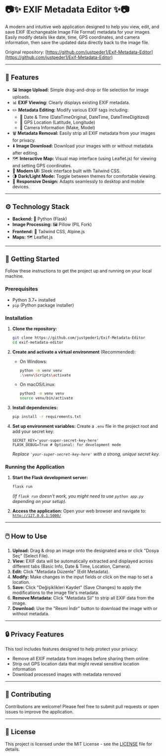 # 📷✨ EXIF Metadata Editor ✨📷

A modern and intuitive web application designed to help you view, edit, and save EXIF (Exchangeable Image File Format) metadata for your images. Easily modify details like date, time, GPS coordinates, and camera information, then save the updated data directly back to the image file.

Original repository: [https://github.com/justpeder1/Exif-Metadata-Editor](https://github.com/justpeder1/Exif-Metadata-Editor)

---

## 🌟 Features

*   🖼️ **Image Upload:** Simple drag-and-drop or file selection for image uploads.
*   📊 **EXIF Viewing:** Clearly displays existing EXIF metadata.
*   ✏️ **Metadata Editing:** Modify various EXIF tags including:
    *   📅 Date & Time (DateTimeOriginal, DateTime, DateTimeDigitized)
    *   📍 GPS Location (Latitude, Longitude)
    *   📸 Camera Information (Make, Model)
*   🗑️ **Metadata Removal:** Easily strip all EXIF metadata from your images for privacy.
*   ⬇️ **Image Download:** Download your images with or without metadata after editing.
*   🗺️ **Interactive Map:** Visual map interface (using Leaflet.js) for viewing and setting GPS coordinates.
*   🎨 **Modern UI:** Sleek interface built with Tailwind CSS.
*   🌗 **Dark/Light Mode:** Toggle between themes for comfortable viewing.
*   📱 **Responsive Design:** Adapts seamlessly to desktop and mobile devices.

---

## ⚙️ Technology Stack

*   **Backend:** 🐍 Python (Flask)
*   **Image Processing:** 🖼️ Pillow (PIL Fork)
*   **Frontend:** 🎨 Tailwind CSS, Alpine.js
*   **Maps:** 🗺️ Leaflet.js

---

## 🚀 Getting Started

Follow these instructions to get the project up and running on your local machine.

### Prerequisites

*   Python 3.7+ installed
*   `pip` (Python package installer)

### Installation

1.  **Clone the repository:**
    ```bash
    git clone https://github.com/justpeder1/Exif-Metadata-Editor
    cd exif-metadata-editor
    ```

2.  **Create and activate a virtual environment** (Recommended):

    *   On Windows:
        ```bash
        python -m venv venv
        .\venv\Scripts\activate
        ```
    *   On macOS/Linux:
        ```bash
        python3 -m venv venv
        source venv/bin/activate
        ```

3.  **Install dependencies:**
    ```bash
    pip install -r requirements.txt
    ```

4.  **Set up environment variables:**
    Create a `.env` file in the project root and add your secret key:
    ```
    SECRET_KEY='your-super-secret-key-here'
    FLASK_DEBUG=True # Optional: for development mode
    ```
    *Replace `'your-super-secret-key-here'` with a strong, unique secret key.* 

### Running the Application

1.  **Start the Flask development server:**
    ```bash
    flask run
    ```
    *(If `flask run` doesn't work, you might need to use `python app.py` depending on your setup).* 

2.  **Access the application:**
    Open your web browser and navigate to:
    [`http://127.0.0.1:5000/`](http://127.0.0.1:5000/)

---

## 🖱️ How to Use

1.  **Upload:** Drag & drop an image onto the designated area or click "Dosya Seç" (Select File).
2.  **View:** EXIF data will be automatically extracted and displayed across different tabs (Basic Info, Date & Time, Location, Camera).
3.  **Edit:** Click "Metadata Düzenle" (Edit Metadata).
4.  **Modify:** Make changes in the input fields or click on the map to set a location.
5.  **Save:** Click "Değişiklikleri Kaydet" (Save Changes) to apply the modifications to the image file's metadata.
6.  **Remove Metadata:** Click "Metadata Sil" to strip all EXIF data from the image.
7.  **Download:** Use the "Resmi İndir" button to download the image with or without metadata.

---

## 🔒 Privacy Features

This tool includes features designed to help protect your privacy:

* Remove all EXIF metadata from images before sharing them online
* Strip out GPS location data that might reveal sensitive location information
* Download processed images with metadata removed

---

## 🤝 Contributing

Contributions are welcome! Please feel free to submit pull requests or open issues to improve the application.

---

## 📄 License

This project is licensed under the MIT License - see the [LICENSE](LICENSE) file for details. 